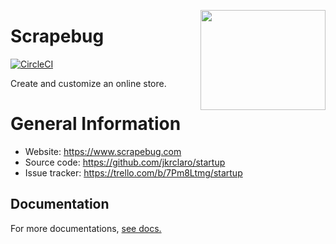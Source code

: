 <a href='https://github.com/jkrclaro/scrapebug'><img src='https://github.com/jkrclaro/scrapebug/blob/master/src/scrapebug/static/img/logo.png' align='right' width='200' height='160' /></a>

# Scrapebug
[![CircleCI](https://circleci.com/gh/jkrclaro/scrapebug/tree/master.svg?style=svg&circle-token=6e39dbce5406cefdb75a5cd1e6eec03c225c055d)](https://circleci.com/gh/jkrclaro/scrapebug/tree/master)

Create and customize an online store.

# General Information
- Website: https://www.scrapebug.com
- Source code: https://github.com/jkrclaro/startup
- Issue tracker: https://trello.com/b/7Pm8Ltmg/startup

## Documentation

For more documentations, [see docs.](https://github.com/jkrclaro/scrapebug/tree/master/docs)